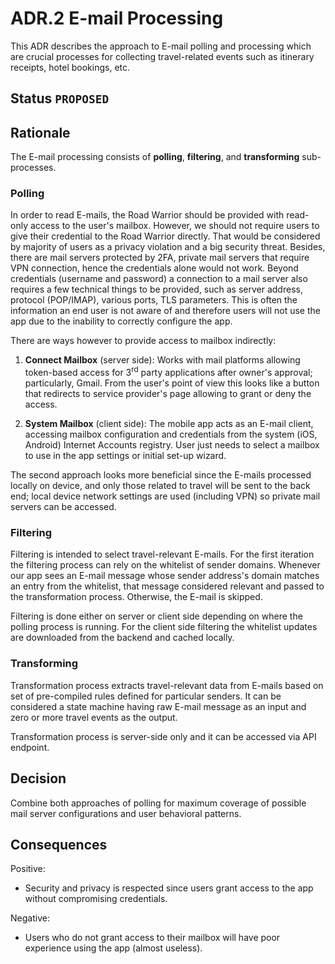 # ADR.2 E-mail Processing
This ADR describes the approach to E-mail polling and processing which are crucial processes for collecting 
travel-related events such as itinerary receipts, hotel bookings, etc.

## Status `PROPOSED`

## Rationale
The E-mail processing consists of **polling**, **filtering**, and **transforming** sub-processes.

### Polling
In order to read E-mails, the Road Warrior should be provided with read-only access to the user's mailbox. However,
we should not require users to give their credential to the Road Warrior directly. That would be considered by majority 
of users as a privacy violation and a big security threat. Besides, there are mail servers protected by 2FA, private
mail servers that require VPN connection, hence the credentials alone would not work. Beyond credentials (username and 
password) a connection to a mail server also requires a few technical things to be provided, such as server address, 
protocol (POP/IMAP), various ports, TLS parameters. This is often the information an end user is not aware of and 
therefore users will not use the app due to the inability to correctly configure the app.

There are ways however to provide access to mailbox indirectly:

1. **Connect Mailbox** (server side): Works with mail platforms allowing token-based access for 3<sup>rd</sup> party 
   applications after owner's approval; particularly, Gmail. From the user's point of view this looks like a button 
   that redirects to service provider's page allowing to grant or deny the access.
    
2. **System Mailbox** (client side): The mobile app acts as an E-mail client, accessing mailbox configuration and 
credentials from the system (iOS, Android) Internet Accounts registry. User just needs to select a mailbox to use
in the app settings or initial set-up wizard.

The second approach looks more beneficial since the E-mails processed locally on device, and only those related to 
travel will be sent to the back end; local device network settings are used (including VPN) so private mail servers
can be accessed.

### Filtering
Filtering is intended to select travel-relevant E-mails. For the first iteration the filtering process can rely on the
whitelist of sender domains. Whenever our app sees an E-mail message whose sender address's domain matches an entry from
the whitelist, that message considered relevant and passed to the transformation process. Otherwise, the E-mail is 
skipped.

Filtering is done either on server or client side depending on where the polling process is running. For the client 
side filtering the whitelist updates are downloaded from the backend and cached locally.

### Transforming
Transformation process extracts travel-relevant data from E-mails based on set of pre-compiled rules defined for 
particular senders. It can be considered a state machine having raw E-mail message as an input and zero or more 
travel events as the output.

Transformation process is server-side only and it can be accessed via API endpoint.

## Decision
Combine both approaches of polling for maximum coverage of possible mail server configurations and user behavioral patterns.

## Consequences

Positive:

* Security and privacy is respected since users grant access to the app without compromising credentials.

Negative:

* Users who do not grant access to their mailbox will have poor experience using the app (almost useless).
